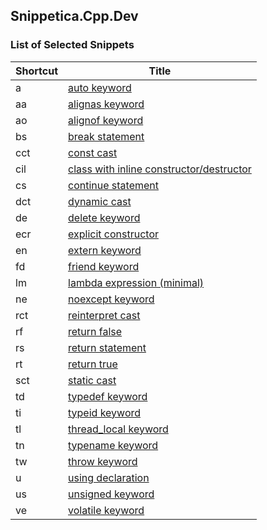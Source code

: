 ## Snippetica.Cpp.Dev

### List of Selected Snippets

Shortcut | Title
-------- | -----
a|[auto keyword](AutoKeyword.snippet)
aa|[alignas keyword](AlignAsKeyword.snippet)
ao|[alignof keyword](AlignOfKeyword.snippet)
bs|[break statement](BreakStatement.snippet)
cct|[const cast](ConstCast.snippet)
cil|[class with inline constructor/destructor](ClassWithInlineConstructorDestructor.snippet)
cs|[continue statement](ContinueStatement.snippet)
dct|[dynamic cast](DynamicCast.snippet)
de|[delete keyword](DeleteKeyword.snippet)
ecr|[explicit constructor](ExplicitConstructor.snippet)
en|[extern keyword](ExternKeyword.snippet)
fd|[friend keyword](FriendKeyword.snippet)
lm|[lambda expression \(minimal\)](LambdaExpressionMinimal.snippet)
ne|[noexcept keyword](NoExceptKeyword.snippet)
rct|[reinterpret cast](ReinterpretCast.snippet)
rf|[return false](ReturnFalse.snippet)
rs|[return statement](ReturnStatement.snippet)
rt|[return true](ReturnTrue.snippet)
sct|[static cast](StaticCast.snippet)
td|[typedef keyword](TypeDefKeyword.snippet)
ti|[typeid keyword](TypeIdKeyword.snippet)
tl|[thread\_local keyword](ThreadLocalKeyword.snippet)
tn|[typename keyword](TypeNameKeyword.snippet)
tw|[throw keyword](ThrowKeyword.snippet)
u|[using declaration](UsingDeclaration.snippet)
us|[unsigned keyword](UnsignedKeyword.snippet)
ve|[volatile keyword](VolatileKeyword.snippet)

